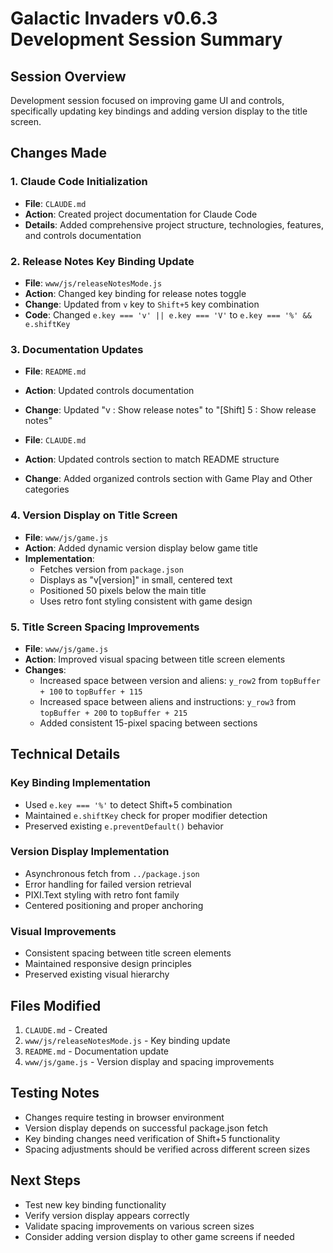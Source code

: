 # Galactic Invaders v0.6.3 Development Session Summary

## Session Overview
Development session focused on improving game UI and controls, specifically updating key bindings and adding version display to the title screen.

## Changes Made

### 1. Claude Code Initialization
- **File**: `CLAUDE.md`
- **Action**: Created project documentation for Claude Code
- **Details**: Added comprehensive project structure, technologies, features, and controls documentation

### 2. Release Notes Key Binding Update
- **File**: `www/js/releaseNotesMode.js`
- **Action**: Changed key binding for release notes toggle
- **Change**: Updated from `v` key to `Shift+5` key combination
- **Code**: Changed `e.key === 'v' || e.key === 'V'` to `e.key === '%' && e.shiftKey`

### 3. Documentation Updates
- **File**: `README.md`
- **Action**: Updated controls documentation
- **Change**: Updated "v : Show release notes" to "[Shift] 5 : Show release notes"

- **File**: `CLAUDE.md`
- **Action**: Updated controls section to match README structure
- **Change**: Added organized controls section with Game Play and Other categories

### 4. Version Display on Title Screen
- **File**: `www/js/game.js`
- **Action**: Added dynamic version display below game title
- **Implementation**: 
  - Fetches version from `package.json`
  - Displays as "v[version]" in small, centered text
  - Positioned 50 pixels below the main title
  - Uses retro font styling consistent with game design

### 5. Title Screen Spacing Improvements
- **File**: `www/js/game.js`
- **Action**: Improved visual spacing between title screen elements
- **Changes**:
  - Increased space between version and aliens: `y_row2` from `topBuffer + 100` to `topBuffer + 115`
  - Increased space between aliens and instructions: `y_row3` from `topBuffer + 200` to `topBuffer + 215`
  - Added consistent 15-pixel spacing between sections

## Technical Details

### Key Binding Implementation
- Used `e.key === '%'` to detect Shift+5 combination
- Maintained `e.shiftKey` check for proper modifier detection
- Preserved existing `e.preventDefault()` behavior

### Version Display Implementation
- Asynchronous fetch from `../package.json`
- Error handling for failed version retrieval
- PIXI.Text styling with retro font family
- Centered positioning and proper anchoring

### Visual Improvements
- Consistent spacing between title screen elements
- Maintained responsive design principles
- Preserved existing visual hierarchy

## Files Modified
1. `CLAUDE.md` - Created
2. `www/js/releaseNotesMode.js` - Key binding update
3. `README.md` - Documentation update
4. `www/js/game.js` - Version display and spacing improvements

## Testing Notes
- Changes require testing in browser environment
- Version display depends on successful package.json fetch
- Key binding changes need verification of Shift+5 functionality
- Spacing adjustments should be verified across different screen sizes

## Next Steps
- Test new key binding functionality
- Verify version display appears correctly
- Validate spacing improvements on various screen sizes
- Consider adding version display to other game screens if needed